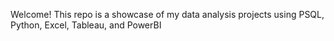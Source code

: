 Welcome! This repo is a showcase of my data analysis projects using PSQL, Python, Excel, Tableau, and PowerBI
